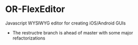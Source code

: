 OR-FlexEditor
=============

Javascript WYSIWYG editor for creating iOS/Android GUIs 

- The restructre branch is ahead of master with some major refactorizations
